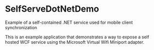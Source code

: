 SelfServeDotNetDemo
===================

Example of a self-contained .NET service used for mobile client synchronization

This is an example application that demonstrates a way to expose a self hosted WCF service using the Microsoft Virtual Wifi Miniport adapter.  
